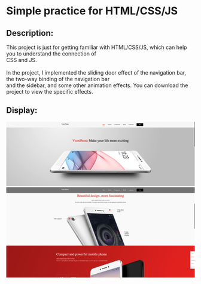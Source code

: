 # Simple practice for HTML/CSS/JS
## Description:

This project is just for getting familiar with HTML/CSS/JS, which can help you to understand the connection of <br> CSS and JS. <br> <br>
In the project, I implemented the sliding door effect of the navigation bar, the two-way binding of the navigation bar <br> 
and the sidebar, and some other animation effects. You can download the project to view the specific effects.

## Display:
![](https://github.com/chuliang014/DemoCSS-JS/raw/master/displayPic/homepage.png)
![](https://github.com/chuliang014/DemoCSS-JS/raw/master/displayPic/exteriorPage.png)
